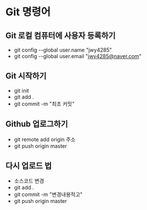 # Git 명령어

## Git 로컬 컴퓨터에 사용자 등록하기

- git config --global user.name "jwy4285"
- git config --global user.email "jwy4285@naver.com"

## Git 시작하기

- git init
- git add .
- git commit -m "최초 커밋"

## Github 업로그하기

- git remote add origin 주소
- git push origin master

## 다시 업로드 법

- 소스코드 변경
- git add .
- git commit -m "변경내용적고"
- git push origin master
